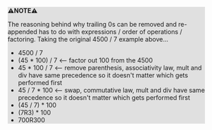 <div style="margin:2em; background-color: #e0e0e0;">

<strong>⚠️NOTE️️️⚠️</strong>

The reasoning behind why trailing 0s can be removed and re-appended has to do with expressions / order of operations / factoring. Taking the original 4500 / 7 example above...

 * 4500 / 7
 * (45 * 100) / 7  <-- factor out 100 from the 4500
 * 45 * 100 / 7 <-- remove parenthesis, associativity law, mult and div have same precedence so it doesn't matter which gets performed first
 * 45 / 7 * 100 <-- swap, commutative law, mult and div have same precedence so it doesn't matter which gets performed first
 * (45 / 7) * 100
 * (7R3) * 100
 * 700R300
</div>

